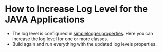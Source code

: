 # How to Increase Log Level for the JAVA Applications

* The log level is configured in [simplelogger.properties](code/backend/shared-code/src/main/resources/simplelogger.properties).  Here you can increase the log level for one or more classes. 
* Build again and run everything with the updated log levels properties. 